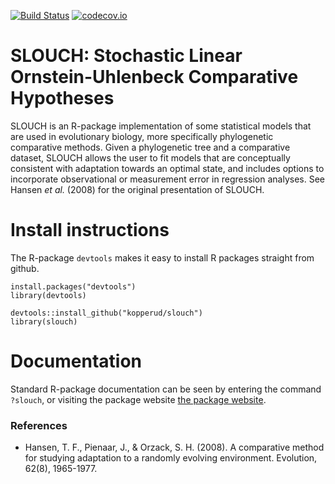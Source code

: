 [![Build Status](https://travis-ci.org/kopperud/slouch.svg?branch=master)](https://travis-ci.org/kopperud/slouch) [![codecov.io](https://codecov.io/github/kopperud/slouch/coverage.svg?branch=master)](https://codecov.io/github/kopperud/slouch?branch=master)

# SLOUCH: Stochastic Linear Ornstein-Uhlenbeck Comparative Hypotheses

SLOUCH is an R-package implementation of some statistical models that are used in evolutionary biology, more specifically phylogenetic comparative methods. Given a phylogenetic tree and a comparative dataset, SLOUCH allows the user to fit models that are conceptually consistent with adaptation towards an optimal state, and includes options to incorporate observational or measurement error in regression analyses. See Hansen *et al.* (2008) for the original presentation of SLOUCH.

# Install instructions

The R-package `devtools` makes it easy to install R packages straight from github.
```
install.packages("devtools")
library(devtools)

devtools::install_github("kopperud/slouch")
library(slouch)
```


# Documentation

Standard R-package documentation can be seen by entering the command `?slouch`, or visiting the package website [the package website](https://kopperud.github.io/slouch/articles/introduction.html).


### References

* Hansen, T. F., Pienaar, J., & Orzack, S. H. (2008). A comparative method for studying adaptation to a randomly evolving environment. Evolution, 62(8), 1965-1977.